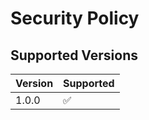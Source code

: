 # Security Policy

## Supported Versions

| Version | Supported          |
| ------- | ------------------ |
| 1.0.0   | :white_check_mark: |


